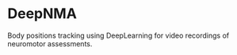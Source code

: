 # DeepNMA
Body positions tracking using DeepLearning for video recordings of neuromotor assessments.
